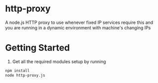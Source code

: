 # http-proxy
A node.js HTTP proxy to use whenever fixed IP services require this and you are running in a dynamic environment with machine's changing IPs

# Getting Started

1. Get all the required modules setup by running

```bash
npm install
node http-proxy.js
```